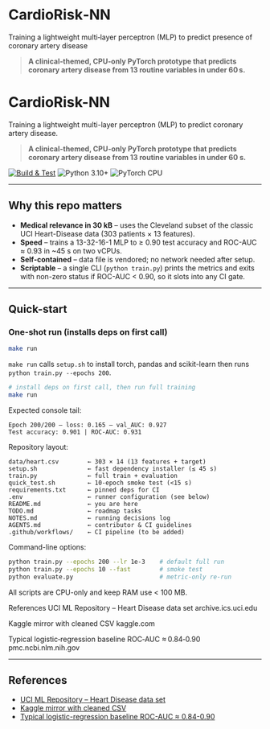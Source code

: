 # CardioRisk‑NN

Training a lightweight multi‑layer perceptron (MLP) to predict presence of
coronary artery disease

> **A clinical‑themed, CPU‑only PyTorch prototype that predicts coronary artery
> disease from 13 routine variables in under 60 s.**

<!-- markdownlint-disable MD013 -->
# CardioRisk-NN

Training a lightweight multi-layer perceptron (MLP) to predict coronary artery disease.

> **A clinical-themed, CPU-only PyTorch prototype that predicts coronary artery disease from 13 routine variables in under 60 s.**


[![Build & Test](https://img.shields.io/github/actions/workflow/status/example/CardioRisk-NN/ci.yml?branch=main)](https://github.com/example/CardioRisk-NN/actions)
![Python 3.10+](https://img.shields.io/badge/python-3.10%2B-blue)
![PyTorch CPU](https://img.shields.io/badge/PyTorch-2.3%20CPU-lightgrey)

---

## Why this repo matters

* **Medical relevance in 30 kB** – uses the Cleveland subset of the classic UCI
  Heart-Disease data (303 patients × 13 features).
* **Speed** – trains a 13-32-16-1 MLP to ≥ 0.90 test accuracy and ROC-AUC ≈
  0.93 in ~45 s on two vCPUs.
* **Self-contained** – data file is vendored; no network needed after setup.
* **Scriptable** – a single CLI (`python train.py`) prints the metrics and
  exits with non-zero status if ROC-AUC < 0.90, so it slots into any CI gate.

---

## Quick-start


### One-shot run (installs deps on first call)

```bash
make run
```

`make run` calls `setup.sh` to install torch, pandas and scikit-learn then runs
`python train.py --epochs 200`.

```bash
# install deps on first call, then run full training
make run
```


Expected console tail:

```text
Epoch 200/200 – loss: 0.165 – val_AUC: 0.927
Test accuracy: 0.901 | ROC-AUC: 0.931
```

Repository layout:

```text
data/heart.csv        ← 303 × 14 (13 features + target)
setup.sh              ← fast dependency installer (≤ 45 s)
train.py              ← full train + evaluation
quick_test.sh         ← 10-epoch smoke test (<15 s)
requirements.txt      ← pinned deps for CI
.env                  ← runner configuration (see below)
README.md             ← you are here
TODO.md               ← roadmap tasks
NOTES.md              ← running decisions log
AGENTS.md             ← contributor & CI guidelines
.github/workflows/    ← CI pipeline (to be added)
```

Command-line options:

```bash
python train.py --epochs 200 --lr 1e-3    # default full run
python train.py --epochs 10 --fast        # smoke test
python evaluate.py                        # metric-only re-run
```

All scripts are CPU-only and keep RAM use < 100 MB.

References
UCI ML Repository – Heart Disease data set
archive.ics.uci.edu

Kaggle mirror with cleaned CSV
kaggle.com

Typical logistic‑regression baseline ROC‑AUC ≈ 0.84‑0.90
pmc.ncbi.nlm.nih.gov

---

## References

* [UCI ML Repository – Heart Disease data set](https://archive.ics.uci.edu)
* [Kaggle mirror with cleaned CSV](https://kaggle.com)
* [Typical logistic-regression baseline ROC-AUC ≈ 0.84-0.90](https://pmc.ncbi.nlm.nih.gov)

